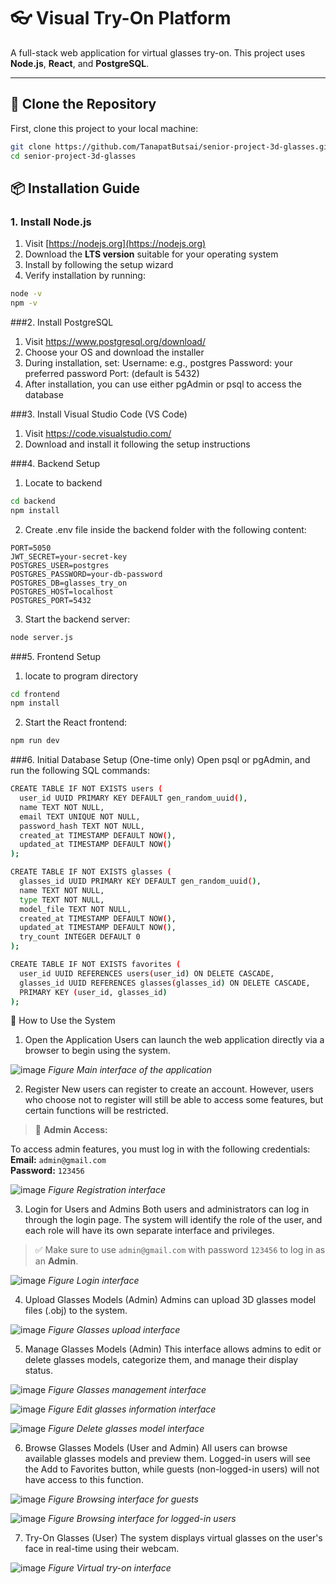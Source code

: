 # 👓 Visual Try-On Platform

A full-stack web application for virtual glasses try-on. This project uses **Node.js**, **React**, and **PostgreSQL**.

---

## 📂 Clone the Repository

First, clone this project to your local machine:

```bash
git clone https://github.com/TanapatButsai/senior-project-3d-glasses.git
cd senior-project-3d-glasses
```
## 📦 Installation Guide

### 1. Install Node.js

1. Visit [https://nodejs.org](https://nodejs.org)
2. Download the **LTS version** suitable for your operating system
3. Install by following the setup wizard
4. Verify installation by running:

```bash
node -v
npm -v
```

###2. Install PostgreSQL

1. Visit https://www.postgresql.org/download/
2. Choose your OS and download the installer
3. During installation, set:
  Username: e.g., postgres
  Password: your preferred password
  Port: (default is 5432)
4. After installation, you can use either pgAdmin or psql to access the database

###3. Install Visual Studio Code (VS Code)

1. Visit https://code.visualstudio.com/
2. Download and install it following the setup instructions

###4. Backend Setup
1. Locate to backend
```bash
cd backend
npm install
```
2. Create .env file inside the backend folder with the following content:
```env
PORT=5050
JWT_SECRET=your-secret-key
POSTGRES_USER=postgres
POSTGRES_PASSWORD=your-db-password
POSTGRES_DB=glasses_try_on
POSTGRES_HOST=localhost
POSTGRES_PORT=5432
```
3. Start the backend server:
```bash
node server.js
```
###5. Frontend Setup
1. locate to program directory
```bash
cd frontend
npm install
```
2. Start the React frontend:
```bash
npm run dev
```
###6. Initial Database Setup (One-time only)
Open psql or pgAdmin, and run the following SQL commands:
```bash
CREATE TABLE IF NOT EXISTS users (
  user_id UUID PRIMARY KEY DEFAULT gen_random_uuid(),
  name TEXT NOT NULL,
  email TEXT UNIQUE NOT NULL,
  password_hash TEXT NOT NULL,
  created_at TIMESTAMP DEFAULT NOW(),
  updated_at TIMESTAMP DEFAULT NOW()
);

CREATE TABLE IF NOT EXISTS glasses (
  glasses_id UUID PRIMARY KEY DEFAULT gen_random_uuid(),
  name TEXT NOT NULL,
  type TEXT NOT NULL,
  model_file TEXT NOT NULL,
  created_at TIMESTAMP DEFAULT NOW(),
  updated_at TIMESTAMP DEFAULT NOW(),
  try_count INTEGER DEFAULT 0
);

CREATE TABLE IF NOT EXISTS favorites (
  user_id UUID REFERENCES users(user_id) ON DELETE CASCADE,
  glasses_id UUID REFERENCES glasses(glasses_id) ON DELETE CASCADE,
  PRIMARY KEY (user_id, glasses_id)
);

```

📖 How to Use the System
1. Open the Application
Users can launch the web application directly via a browser to begin using the system.

![image](https://github.com/user-attachments/assets/6ed37831-f4a3-4c67-a331-701353295254)
*Figure Main interface of the application*

2. Register
New users can register to create an account. However, users who choose not to register will still be able to access some features, but certain functions will be restricted.
> 🛑 **Admin Access:**

 To access admin features, you must log in with the following credentials:  
 **Email:** `admin@gmail.com`  
 **Password:** `123456`

![image](https://github.com/user-attachments/assets/1ca769ed-8872-414b-845d-1355b345375c)
*Figure Registration interface*


3. Login for Users and Admins
Both users and administrators can log in through the login page. The system will identify the role of the user, and each role will have its own separate interface and privileges.

> ✅ Make sure to use `admin@gmail.com` with password `123456` to log in as an **Admin**.

![image](https://github.com/user-attachments/assets/35f79e41-ef72-4c9b-a24e-1e35d3844860)
*Figure Login interface*

4. Upload Glasses Models (Admin)
Admins can upload 3D glasses model files (.obj) to the system.

![image](https://github.com/user-attachments/assets/8c8d4f83-21aa-4fb0-9a54-362833f630cf)
*Figure Glasses upload interface*

5. Manage Glasses Models (Admin)
This interface allows admins to edit or delete glasses models, categorize them, and manage their display status.

![image](https://github.com/user-attachments/assets/6308dcbb-bc34-4191-bb6e-7c6baade2853)
*Figure Glasses management interface*

![image](https://github.com/user-attachments/assets/24e4f8de-1eba-4984-bf76-cc81e70dc3f6)
*Figure Edit glasses information interface*

![image](https://github.com/user-attachments/assets/f9c19fb4-2f99-4f99-a64f-48e042bf2c56)
*Figure Delete glasses model interface*

6. Browse Glasses Models (User and Admin)
All users can browse available glasses models and preview them. Logged-in users will see the Add to Favorites button, while guests (non-logged-in users) will not have access to this function.

![image](https://github.com/user-attachments/assets/2fad23cd-451e-434c-a412-6a0e93ef8b77)
*Figure Browsing interface for guests*

![image](https://github.com/user-attachments/assets/a01a26c3-c16a-4495-a3bc-9b8108b12b35)
*Figure Browsing interface for logged-in users*

7. Try-On Glasses (User)
The system displays virtual glasses on the user's face in real-time using their webcam.

![image](https://github.com/user-attachments/assets/46a83e7c-a932-495f-8626-f546b25fb64b)
*Figure Virtual try-on interface*

